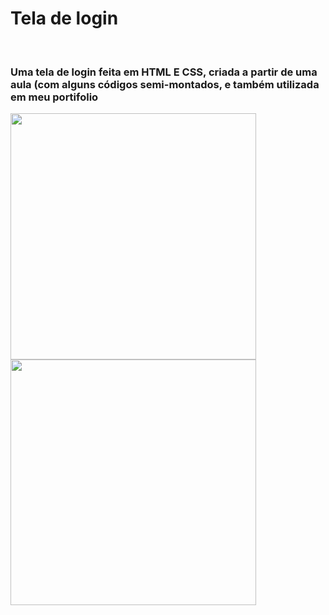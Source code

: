<h1>Tela de login</h1>
<br>

<h3>Uma tela de login feita em HTML E CSS, criada a partir de uma aula (com alguns códigos semi-montados, e também utilizada em meu portifolio</h3>


<img src="https://cdn.discordapp.com/attachments/706703254817603604/1147530612362711151/image.png" style= "width: 28.1em">
<img src="https://cdn.discordapp.com/attachments/706703254817603604/1147530678074880030/image.png" style= "width: 28.1em">
